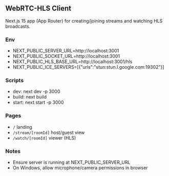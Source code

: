 ## WebRTC-HLS Client

Next.js 15 app (App Router) for creating/joining streams and watching HLS broadcasts.

### Env
- NEXT_PUBLIC_SERVER_URL=http://localhost:3001
- NEXT_PUBLIC_SOCKET_URL=http://localhost:3001
- NEXT_PUBLIC_HLS_BASE_URL=http://localhost:3001/hls
- NEXT_PUBLIC_ICE_SERVERS=[{"urls":"stun:stun.l.google.com:19302"}]

### Scripts
- dev: next dev -p 3000
- build: next build
- start: next start -p 3000

### Pages
- `/` landing
- `/stream/[roomId]` host/guest view
- `/watch/[roomId]` viewer (HLS)

### Notes
- Ensure server is running at NEXT_PUBLIC_SERVER_URL
- On Windows, allow microphone/camera permissions in browser
